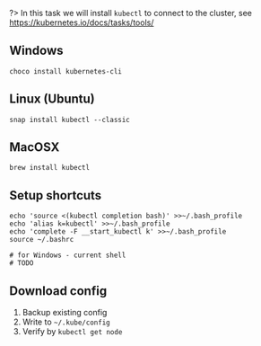 ?> In this task we will install `kubectl` to connect to the cluster, see https://kubernetes.io/docs/tasks/tools/

## Windows

```
choco install kubernetes-cli
```

## Linux (Ubuntu)

```
snap install kubectl --classic
```

## MacOSX

```
brew install kubectl
```

## Setup shortcuts

```
echo 'source <(kubectl completion bash)' >>~/.bash_profile
echo 'alias k=kubectl' >>~/.bash_profile
echo 'complete -F __start_kubectl k' >>~/.bash_profile
source ~/.bashrc

# for Windows - current shell
# TODO
```

## Download config

1. Backup existing config
2. Write to `~/.kube/config`
3. Verify by `kubectl get node`
